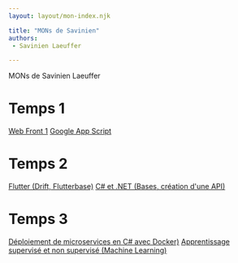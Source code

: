 ```yaml
---
layout: layout/mon-index.njk

title: "MONs de Savinien"
authors:
 - Savinien Laeuffer

---
```


<!-- Début Résumé -->
MONs de Savinien Laeuffer

<!-- fin Résumé -->

# Temps 1

[Web Front 1](./webfront)
[Google App Script](./appsscript)

# Temps 2

[Flutter (Drift, Flutterbase)](./devmobile)
[C# et .NET (Bases, création d'une API)](./csharp)

# Temps 3

[Déploiement de microservices en C# avec Docker)](./csharpbis)
[Apprentissage supervisé et non supervisé (Machine Learning)](./ml)